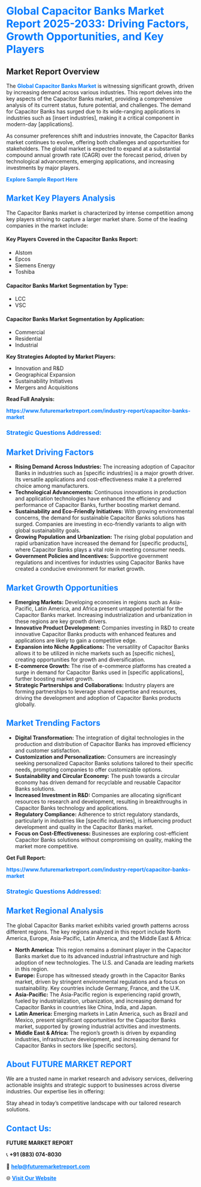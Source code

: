 <h1 style="color: #007BFF;">Global Capacitor Banks Market Report 2025-2033: Driving Factors, Growth Opportunities, and Key Players</h1>

<section id="overview">
<h2>Market Report Overview</h2>
<p>The <a href="https://www.futuremarketreport.com/industry-report/capacitor-banks-market" style="color: #007BFF; text-decoration: none;"><strong>Global Capacitor Banks Market</strong></a> is witnessing significant growth, driven by increasing demand across various industries. This report delves into the key aspects of the Capacitor Banks market, providing a comprehensive analysis of its current status, future potential, and challenges. The demand for Capacitor Banks has surged due to its wide-ranging applications in industries such as [insert industries], making it a critical component in modern-day [applications].</p>
<p>As consumer preferences shift and industries innovate, the Capacitor Banks market continues to evolve, offering both challenges and opportunities for stakeholders. The global market is expected to expand at a substantial compound annual growth rate (CAGR) over the forecast period, driven by technological advancements, emerging applications, and increasing investments by major players.</p>
</section>

<section id="overview">
<p><a href="https://www.futuremarketreport.com/request-sample/reportId=75576" style="color: #007BFF; text-decoration: none;"><strong>Explore Sample Report Here</strong></a></p>
</section>

<section id="key-players">
<h2 style="color: #007BFF;">Market Key Players Analysis</h2>
<p>The Capacitor Banks market is characterized by intense competition among key players striving to capture a larger market share. Some of the leading companies in the market include:</p>
<h4>Key Players Covered in the Capacitor Banks Report:</h4>
<ul><li>Alstom</li><li>Epcos</li><li>Siemens Energy</li><li>Toshiba</li></ul>
<h4>Capacitor Banks Market Segmentation by Type:</h4>
<ul><li>LCC</li><li>VSC</li></ul>

<h4>Capacitor Banks Market Segmentation by Application:</h4>
<ul><li>Commercial</li><li>Residential</li><li>Industrial</li></ul>
<p><strong>Key Strategies Adopted by Market Players:</strong></p>
<ul>
<li>Innovation and R&D</li>
<li>Geographical Expansion</li>
<li>Sustainability Initiatives</li>
<li>Mergers and Acquisitions</li>
</ul>
</section>

<section>
<p><strong>Read Full Analysis: </strong></p><a href="https://www.futuremarketreport.com/industry-report/capacitor-banks-market" style="color: #007BFF; text-decoration: none;"><strong>https://www.futuremarketreport.com/industry-report/capacitor-banks-market</strong></a>
<h3 style="color: #007BFF;">Strategic Questions Addressed:</h3>
</section>

<section id="driving-factors">
<h2 style="color: #007BFF;">Market Driving Factors</h2>
<ul>
<li><strong>Rising Demand Across Industries:</strong> The increasing adoption of Capacitor Banks in industries such as [specific industries] is a major growth driver. Its versatile applications and cost-effectiveness make it a preferred choice among manufacturers.</li>
<li><strong>Technological Advancements:</strong> Continuous innovations in production and application technologies have enhanced the efficiency and performance of Capacitor Banks, further boosting market demand.</li>
<li><strong>Sustainability and Eco-Friendly Initiatives:</strong> With growing environmental concerns, the demand for sustainable Capacitor Banks solutions has surged. Companies are investing in eco-friendly variants to align with global sustainability goals.</li>
<li><strong>Growing Population and Urbanization:</strong> The rising global population and rapid urbanization have increased the demand for [specific products], where Capacitor Banks plays a vital role in meeting consumer needs.</li>
<li><strong>Government Policies and Incentives:</strong> Supportive government regulations and incentives for industries using Capacitor Banks have created a conducive environment for market growth.</li>
</ul>
</section>

<section id="growth-opportunities">
<h2 style="color: #007BFF;">Market Growth Opportunities</h2>
<ul>
<li><strong>Emerging Markets:</strong> Developing economies in regions such as Asia-Pacific, Latin America, and Africa present untapped potential for the Capacitor Banks market. Increasing industrialization and urbanization in these regions are key growth drivers.</li>
<li><strong>Innovative Product Development:</strong> Companies investing in R&D to create innovative Capacitor Banks products with enhanced features and applications are likely to gain a competitive edge.</li>
<li><strong>Expansion into Niche Applications:</strong> The versatility of Capacitor Banks allows it to be utilized in niche markets such as [specific niches], creating opportunities for growth and diversification.</li>
<li><strong>E-commerce Growth:</strong> The rise of e-commerce platforms has created a surge in demand for Capacitor Banks used in [specific applications], further boosting market growth.</li>
<li><strong>Strategic Partnerships and Collaborations:</strong> Industry players are forming partnerships to leverage shared expertise and resources, driving the development and adoption of Capacitor Banks products globally.</li>
</ul>
</section>

<section id="trending-factors">
<h2 style="color: #007BFF;">Market Trending Factors</h2>
<ul>
<li><strong>Digital Transformation:</strong> The integration of digital technologies in the production and distribution of Capacitor Banks has improved efficiency and customer satisfaction.</li>
<li><strong>Customization and Personalization:</strong> Consumers are increasingly seeking personalized Capacitor Banks solutions tailored to their specific needs, prompting companies to offer customizable options.</li>
<li><strong>Sustainability and Circular Economy:</strong> The push towards a circular economy has driven demand for recyclable and reusable Capacitor Banks solutions.</li>
<li><strong>Increased Investment in R&D:</strong> Companies are allocating significant resources to research and development, resulting in breakthroughs in Capacitor Banks technology and applications.</li>
<li><strong>Regulatory Compliance:</strong> Adherence to strict regulatory standards, particularly in industries like [specific industries], is influencing product development and quality in the Capacitor Banks market.</li>
<li><strong>Focus on Cost-Effectiveness:</strong> Businesses are exploring cost-efficient Capacitor Banks solutions without compromising on quality, making the market more competitive.</li>
</ul>
</section>

<section>
<p><strong>Get Full Report: </strong></p><a href="https://www.futuremarketreport.com/industry-report/capacitor-banks-market" style="color: #007BFF; text-decoration: none;"><strong>https://www.futuremarketreport.com/industry-report/capacitor-banks-market</strong></a>
<h3 style="color: #007BFF;">Strategic Questions Addressed:</h3>
</section>


<section id="regional-analysis">
<h2 style="color: #007BFF;">Market Regional Analysis</h2>
<p>The global Capacitor Banks market exhibits varied growth patterns across different regions. The key regions analyzed in this report include North America, Europe, Asia-Pacific, Latin America, and the Middle East & Africa:</p>
<ul>
<li><strong>North America:</strong> This region remains a dominant player in the Capacitor Banks market due to its advanced industrial infrastructure and high adoption of new technologies. The U.S. and Canada are leading markets in this region.</li>
<li><strong>Europe:</strong> Europe has witnessed steady growth in the Capacitor Banks market, driven by stringent environmental regulations and a focus on sustainability. Key countries include Germany, France, and the U.K.</li>
<li><strong>Asia-Pacific:</strong> The Asia-Pacific region is experiencing rapid growth, fueled by industrialization, urbanization, and increasing demand for Capacitor Banks in countries like China, India, and Japan.</li>
<li><strong>Latin America:</strong> Emerging markets in Latin America, such as Brazil and Mexico, present significant opportunities for the Capacitor Banks market, supported by growing industrial activities and investments.</li>
<li><strong>Middle East & Africa:</strong> The region’s growth is driven by expanding industries, infrastructure development, and increasing demand for Capacitor Banks in sectors like [specific sectors].</li>
</ul>
</section>

<footer>
<h2 style="color: #007BFF;">About FUTURE MARKET REPORT</h2>
<p>We are a trusted name in market research and advisory services, delivering actionable insights and strategic support to businesses across diverse industries. Our expertise lies in offering:</p>

<p>Stay ahead in today’s competitive landscape with our tailored research solutions.</p>

<h2 style="color: #007BFF;">Contact Us:</h2>
<p><strong>FUTURE MARKET REPORT</strong></p>
<p>📞 <strong>+91 (883) 074-8030</strong></p>
<p>📧 <strong><a href="mailto:help@futuremarketreport.com" style="color: #007BFF;">help@futuremarketreport.com</a></strong></p>
<p>🌐 <strong><a href="https://www.futuremarketreport.com/" style="color: #007BFF;">Visit Our Website</a></strong></p>
</footer>